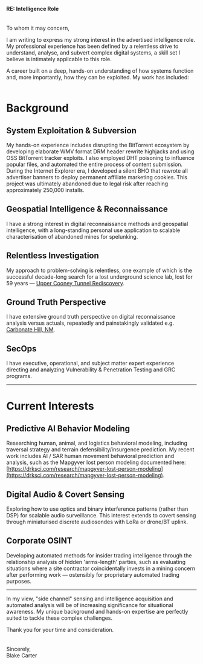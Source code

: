 **RE: Intelligence Role**
<br>
<br>
<br>
To whom it may concern,

I am writing to express my strong interest in the advertised intelligence role. My professional experience has been defined by a relentless drive to understand, analyse, and subvert complex digital systems, a skill set I believe is intimately applicable to this role.

A career built on a deep, hands-on understanding of how systems function and, more importantly, how they can be exploited. My work has included:
<br>
<br>

# Background

## System Exploitation & Subversion

My hands-on experience includes disrupting the BitTorrent ecosystem by developing elaborate WMV format DRM header rewrite highjacks and using OSS BitTorrent tracker exploits. I also employed DHT poisoning to influence popular files, and automated the entire process of content submission. During the Internet Explorer era, I developed a silent BHO that rewrote all advertiser banners to deploy permanent affiliate marketing cookies. This project was ultimately abandoned due to legal risk after reaching approximately 250,000 installs.

## Geospatial Intelligence & Reconnaissance

I have a strong interest in digital reconnaissance methods and geospatial intelligence, with a long-standing personal use application to scalable characterisation of abandoned mines for spelunking.

## Relentless Investigation

My approach to problem-solving is relentless, one example of which is the successful decade-long search for a lost underground science lab, lost for 59 years — [Upper Cooney Tunnel Rediscovery](https://photos.app.goo.gl/mnj5ZMd6QYviYoNX8).

## Ground Truth Perspective

I have extensive ground truth perspective on digital reconnaissance analysis versus actuals, repeatedly and painstakingly validated e.g. [Carbonate Hill, NM](https://www.youtube.com/watch?v=-jVrsfhZahM).

## SecOps

I have executive, operational, and subject matter expert experience directing and analyzing Vulnerability & Penetration Testing and GRC programs.

---

# Current Interests

## Predictive AI Behavior Modeling

Researching human, animal, and logistics behavioral modeling, including traversal strategy and terrain defensibility/insurgence prediction. My recent work includes AI / SAR human movement behavioral prediction and analysis, such as the Mapgyver lost person modeling documented here: [https://drksci.com/research/mapgyver-lost-person-modeling](https://drksci.com/research/mapgyver-lost-person-modeling).

## Digital Audio & Covert Sensing

Exploring how to use optics and binary interference patterns (rather than DSP) for scalable audio surveillance. This interest extends to covert sensing through miniaturised discrete audiosondes with LoRa or drone/BT uplink.

## Corporate OSINT

Developing automated methods for insider trading intelligence through the relationship analysis of hidden 'arms-length' parties, such as evaluating situations where a site contractor coincidentally invests in a mining concern after performing work — ostensibly for proprietary automated trading purposes.

---

In my view, "side channel" sensing and intelligence acquisition and automated analysis will be of increasing significance for situational awareness. My unique background and hands-on expertise are perfectly suited to tackle these complex challenges.

Thank you for your time and consideration.
<br>
<br>
<br>
Sincerely,
<br>
Blake Carter

